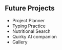 ## Future Projects
- Project Planner
- Typing Practice
- Nutritional Search
- Quirky AI companion
- Gallery

<!---
constanthing/constanthing is a ✨ special ✨ repository because its `README.md` (this file) appears on your GitHub profile.
You can click the Preview link to take a look at your changes.
--->
